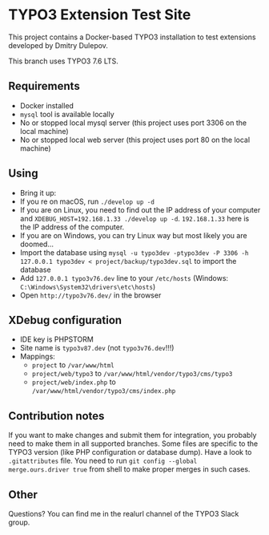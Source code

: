 # TYPO3 Extension Test Site

This project contains a Docker-based TYPO3 installation to test extensions developed by Dmitry Dulepov.

This branch uses TYPO3 7.6 LTS.

## Requirements

* Docker installed
* `mysql` tool is available locally
* No or stopped local mysql server (this project uses port 3306 on the local machine)
* No or stopped local web server (this project uses port 80 on the local machine)

## Using

* Bring it up:
 * If you re on macOS, run `./develop up -d`
 * If you are on Linux, you need to find out the IP address of your computer and `XDEBUG_HOST=192.168.1.33 ./develop up -d`. `192.168.1.33` here is the IP address of the computer.
 * If you are on Windows, you can try Linux way but most likely you are doomed...
* Import the database using `mysql -u typo3dev -ptypo3dev -P 3306 -h 127.0.0.1 typo3dev < project/backup/typo3dev.sql` to import the database
* Add `127.0.0.1 typo3v76.dev` line to your `/etc/hosts` (Windows: `C:\Windows\System32\drivers\etc\hosts`)
* Open `http://typo3v76.dev/` in the browser

## XDebug configuration

* IDE key is PHPSTORM
* Site name is `typo3v87.dev` (not `typo3v76.dev`!!!)
* Mappings:
  * `project` to `/var/www/html`
  * `project/web/typo3` to `/var/www/html/vendor/typo3/cms/typo3`
  * `project/web/index.php` to `/var/www/html/vendor/typo3/cms/index.php`

## Contribution notes

If you want to make changes and submit them for integration, you probably need to make them in all supported branches. Some files are specific to the TYPO3 version (like PHP configuration or database dump). Have a look to `.gitattributes` file. You need to run `git config --global merge.ours.driver true` from shell to make proper merges in such cases.

## Other

Questions? You can find me in the realurl channel of the TYPO3 Slack group.
